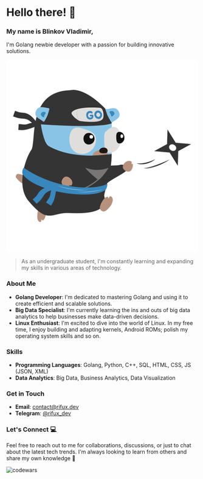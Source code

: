 # Hello there! 👋

### My name is Blinkov Vladimir,
I'm Golang newbie developer with a passion for building innovative solutions. 

![Golang Gopher](gopher-ninja.png)
> As an undergraduate student, I'm constantly learning and expanding my skills in various areas of technology.

### **About Me**

- **Golang Developer**: I'm dedicated to mastering Golang and using it to create efficient and scalable solutions.
- **Big Data Specialist**: I'm currently learning the ins and outs of big data analytics to help businesses make data-driven decisions.
- **Linux Enthusiast**: I'm excited to dive into the world of Linux. In my free time, I enjoy building and adapting kernels, Android ROMs; polish my operating system skills and so on.

### **Skills**

- **Programming Languages**: Golang, Python, C++, SQL, HTML, CSS, JS (JSON, XML)
- **Data Analytics**: Big Data, Business Analytics, Data Visualization
<!-- - **Mobile Development**: Android ROM Building, Custom ROMs -->

<!-- ### **Projects**

- **Android ROM Builds**: Check out my custom Android ROM builds and adaptations.
- **Golang Projects**: Explore my Golang projects, from data analytics tools to innovative applications. -->

### **Get in Touch**

<!-- **LinkedIn**: [LinkedIn Profile URL] -->
- **Email**: contact@rifux.dev
- **Telegram**: [@rifux_dev](https://t.me/rifux_dev)

### **Let's Connect** 💻

Feel free to reach out to me for collaborations, discussions, or just to chat about the latest tech trends. I'm always looking to learn from others and share my own knowledge 🤩

![codewars](https://github.r2v.ch/codewars?user=rifux&name=false&theme=purple_dark&hide_clan=true)
            
